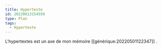 ```yaml
---
title: Hypertexte
id: 20220613154550
type: Plan
tags:
  - Hypertexte
---
```


 L'hypertextes est un axe de mon mémoire [[générique:20220501122347]] .
